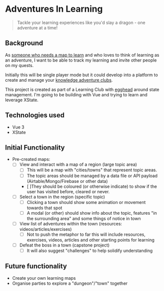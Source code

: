 # Adventures In Learning
> Tackle your learning experiences like you'd slay a dragon - one adventure at a time!

## Background
As [someone who needs a map to learn](https://www.freecodecamp.org/news/how-to-create-a-map-for-web-development/) and who loves to think of learning as an adventure, I want to be able to track my learning and invite other people on my quests. 

Initially this will be single player mode but it could develop into a platform to create and manage your [knowledge adventure clubs](https://joelhooks.com/knowledge-adventure-club).

This project is created as part of a Learning Club with [egghead](https://egghead.io) around state management. I'm going to be building with Vue and trying to learn and leverage XState.

## Technologies used
- Vue 3
- XState


## Initial Functionality
- Pre-created maps:
  - [ ] View and interact with a map of a region (large topic area)
    - [ ] This will be a map with "cities/towns" that represent topic areas. 
    - [ ] The topic areas should be managed by a data file or API payload (Airtable/Mongo/Firebase or other data)
    - [ ]They should be coloured (or otherwise indicate) to show if the user has visited before, cleared or never.
  - [ ] Select a town in the region (specific topic)
    - [ ] Clicking a town should show some animation or movement towards that spot
    - [ ] A modal (or other) should show info about the topic, features "in the surrounding area" and some things of notice in town
  - [ ] View list of adventures within the town (resources: videos/articles/exercises)
    - [ ] Not to push the metaphor to far this will include resources, exercises, videos, articles and other starting points for learning
  - [ ] Defeat the boss in a town (capstone project)
    - [ ] It will also suggest "challenges" to help solidify understanding

## Future functionality
- Create your own learning maps
- Organise parties to explore a "dungeon"/"town" together

